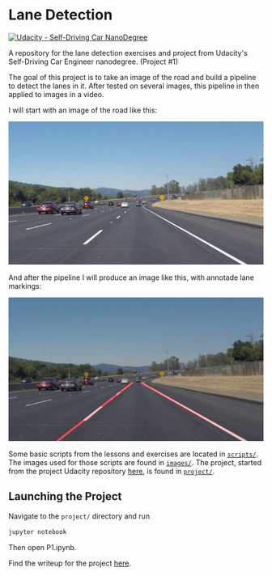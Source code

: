 # Lane Detection

[![Udacity - Self-Driving Car NanoDegree](https://s3.amazonaws.com/udacity-sdc/github/shield-carnd.svg)](http://www.udacity.com/drive)

A repository for the lane detection exercises and project from Udacity's Self-Driving Car Engineer nanodegree. (Project #1)

The goal of this project is to take an image of the road and build a pipeline to detect the lanes in it. After tested on several images, this pipeline in then applied to images in a video.

I will start with an image of the road like this:

![Image before pipeline](./project/test_images/solidWhiteCurve.jpg)

And after the pipeline I will produce an image like this, with annotade lane markings:

![Image after pipeline](./project/test_images_output/solidWhiteCurve_out.jpg)

Some basic scripts from the lessons and exercises are located in [`scripts/`](./scripts). The images used for those scripts are found in [`images/`](./images). The project, started from the project Udacity repository [here](https://github.com/udacity/CarND-LaneLines-P1), is found in [`project/`](./project).

## Launching the Project

Navigate to the `project/` directory and run

```bash
jupyter notebook
```

Then open P1.ipynb.

Find the writeup for the project [here](./project/writeup.md).
